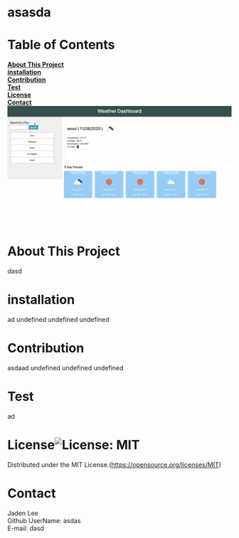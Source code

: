 # asasda 
 # Table of Contents
**[About This Project](#about-this-project)**<br>**[installation](#installation)**<br>**[Contribution](#contribution)**<br>**[Test](#test)**<br>**[License](#license)**<br>**[Contact](#contact)**<br>![asasda](./asset/image/snapshot.gif?raw=true)
# About This Project
dasd
# installation
ad 
undefined 
undefined 
undefined 
# Contribution
asdaad 
undefined 
undefined 
undefined 
# Test 
ad
# License![License: MIT](https://img.shields.io/badge/License-MIT-yellow.svg)
 Distributed under the MIT License.(https://opensource.org/licenses/MIT)
# Contact 
Jaden Lee <br>Github UserName: asdas <br>E-mail: dasd 
 